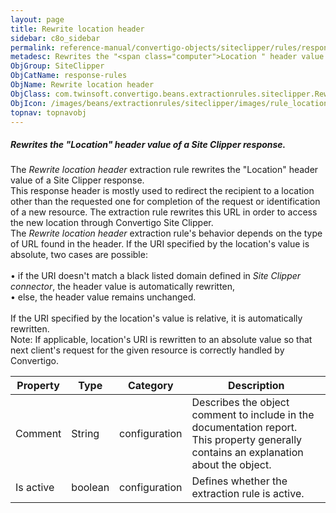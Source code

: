 ```yaml
---
layout: page
title: Rewrite location header
sidebar: c8o_sidebar
permalink: reference-manual/convertigo-objects/siteclipper/rules/response-rules/rewrite-location-header/
metadesc: Rewrites the "<span class="computer">Location " header value of a Site Clipper response.   The  Rewrite location header  extraction rule rewrites the 
ObjGroup: SiteClipper
ObjCatName: response-rules
ObjName: Rewrite location header
ObjClass: com.twinsoft.convertigo.beans.extractionrules.siteclipper.RewriteLocationHeader
ObjIcon: /images/beans/extractionrules/siteclipper/images/rule_location_color_32x32.png
topnav: topnavobj
---
```

##### Rewrites the "<span class="computer">Location</span>" header value of a Site Clipper response. 

The <i>Rewrite location header</i> extraction rule rewrites the "<span class="computer">Location</span>" header value of a Site Clipper response. <br/>This response header is mostly used to redirect the recipient to a location other than the requested one for completion of the request or identification of a new resource. The extraction rule rewrites this URL in order to access the new location through Convertigo Site Clipper. <br/>The <i>Rewrite location header</i> extraction rule's behavior depends on the type of URL found in the header. If the URI specified by the location's value is absolute, two cases are possible:<br/><br/>•  if the URI doesn't match a black listed domain defined in <i>Site Clipper connector</i>, the header value is automatically rewritten, <br/>•  else, the header value remains unchanged. <br/><br/>If the URI specified by the location's value is relative, it is automatically rewritten. <br/><span class="orangetwinsoft">Note:</span> If applicable, location's URI is rewritten to an absolute value so that next client's request for the given resource is correctly handled by Convertigo.

Property | Type | Category | Description
--- | --- | --- | ---
Comment | String | configuration | Describes the object comment to include in the documentation report.<br/>This property generally contains an explanation about the object.
Is active | boolean | configuration | Defines whether the extraction rule is active.

